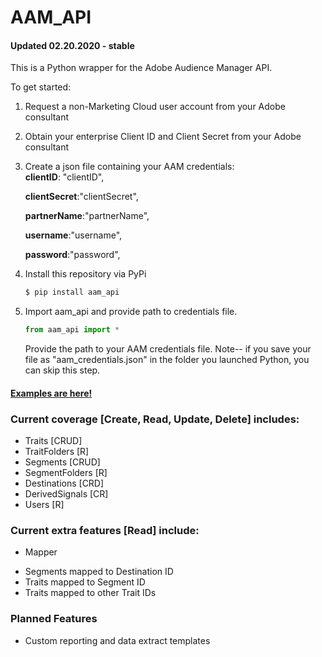 # AAM_API

#### Updated 02.20.2020 - stable

This is a Python wrapper for the Adobe Audience Manager API.

To get started:
1. Request a non-Marketing Cloud user account from your Adobe consultant
2. Obtain your enterprise Client ID and Client Secret from your Adobe consultant
3. Create a json file containing your AAM credentials:  
    **clientID**: "clientID",  

    **clientSecret**:"clientSecret",  

    **partnerName**:"partnerName",  

    **username**:"username",  

    **password**:"password",
4. Install this repository via PyPi
    ```sh
    $ pip install aam_api
    ```
5. Import aam_api and provide path to credentials file.
    ```py
    from aam_api import *
    ```
    Provide the path to your AAM credentials file.
    Note-- if you save your file as "aam_credentials.json" in the folder you launched Python, you can skip this step.

#### [Examples are here!](https://github.com/TrevorMcCormick/aam_api/blob/master/examples.md)

### Current coverage [Create, Read, Update, Delete] includes:
* Traits [CRUD]
* TraitFolders [R]
* Segments [CRUD]
* SegmentFolders [R]
* Destinations [CRD]
* DerivedSignals [CR]
* Users [R]

### Current extra features [Read] include:
* Mapper
- Segments mapped to Destination ID
- Traits mapped to Segment ID
- Traits mapped to other Trait IDs

###  Planned Features
* Custom reporting and data extract templates
